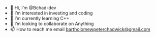 - 👋 Hi, I’m @Bchad-dev
- 👀 I’m interested in investing and coding
- 🌱 I’m currently learning C++
- 💞️ I’m looking to collaborate on Anything
- 📫 How to reach me email bartholomewpeterchadwick@gmail.com

<!---
Bchad-dev/Bchad-dev is a ✨ special ✨ repository because its `README.md` (this file) appears on your GitHub profile.
You can click the Preview link to take a look at your changes.
--->
